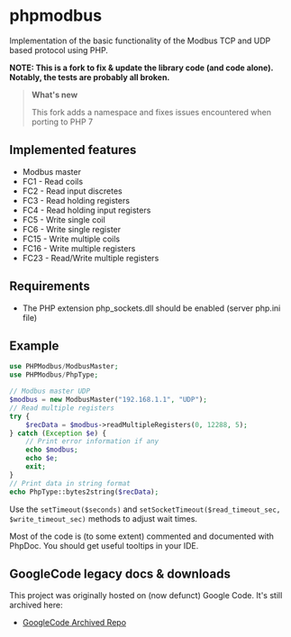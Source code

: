 # phpmodbus

Implementation of the basic functionality of the Modbus TCP and UDP based protocol using PHP. 

**NOTE: This is a fork to fix & update the library code (and code alone). Notably, the tests are probably all broken.**

> **What's new**
> 
> This fork adds a namespace and fixes issues encountered when porting to PHP 7


## Implemented features

 * Modbus master
 * FC1 - Read coils 
 * FC2 - Read input discretes
 * FC3 - Read holding registers 
 * FC4 - Read holding input registers 
 * FC5 - Write single coil 
 * FC6 - Write single register
 * FC15 - Write multiple coils
 * FC16 - Write multiple registers
 * FC23 - Read/Write multiple registers


## Requirements

 * The PHP extension php_sockets.dll should be enabled (server php.ini file)

 
## Example

```php
use PHPModbus/ModbusMaster; 
use PHPModbus/PhpType; 

// Modbus master UDP
$modbus = new ModbusMaster("192.168.1.1", "UDP"); 
// Read multiple registers
try {
    $recData = $modbus->readMultipleRegisters(0, 12288, 5); 
} catch (Exception $e) {
    // Print error information if any
    echo $modbus;
    echo $e;
    exit;
}
// Print data in string format
echo PhpType::bytes2string($recData); 
```

Use the `setTimeout($seconds)` and `setSocketTimeout($read_timeout_sec, $write_timeout_sec)` methods to adjust wait times.

Most of the code is (to some extent) commented and documented with PhpDoc. You should get useful tooltips in your IDE.


## GoogleCode legacy docs & downloads

This project was originally hosted on (now defunct) Google Code. It's still archived here:

* [GoogleCode Archived Repo](http://code.google.com/p/phpmodbus)

